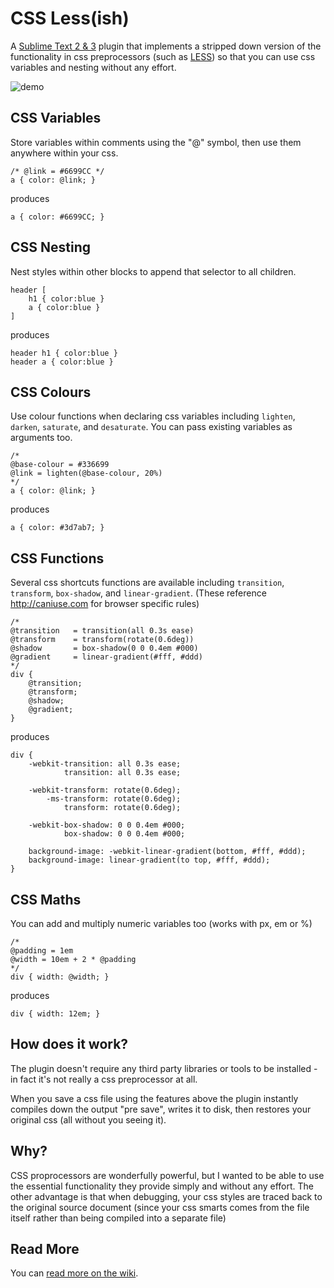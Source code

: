 # CSS Less(ish)

A [Sublime Text 2 & 3](http://www.sublimetext.com) plugin that implements a stripped down version of the functionality in css preprocessors (such as [LESS](http://lesscss.org)) so that you can use css variables and nesting without any effort.

![demo](http://imgur.com/03V7JGy.gif)


## CSS Variables

Store variables within comments using the "@" symbol, then use them anywhere within your css.

    /* @link = #6699CC */  
    a { color: @link; }

produces

    a { color: #6699CC; }


## CSS Nesting

Nest styles within other blocks to append that selector to all children.

    header [
        h1 { color:blue }
        a { color:blue }
    ]

produces

    header h1 { color:blue }
    header a { color:blue }


## CSS Colours

Use colour functions when declaring css variables including `lighten`, `darken`, `saturate`, and `desaturate`. You can pass existing variables as arguments too.

    /* 
    @base-colour = #336699
    @link = lighten(@base-colour, 20%) 
    */  
    a { color: @link; }

produces

    a { color: #3d7ab7; }


## CSS Functions

Several css shortcuts functions are available including `transition`, `transform`, `box-shadow`, and `linear-gradient`. (These reference http://caniuse.com for browser specific rules)

```
/* 
@transition   = transition(all 0.3s ease)
@transform    = transform(rotate(0.6deg))
@shadow       = box-shadow(0 0 0.4em #000)
@gradient     = linear-gradient(#fff, #ddd)
*/  
div { 
	@transition; 
	@transform;
	@shadow;
	@gradient;
}
```

produces

```
div { 
	-webkit-transition: all 0.3s ease;
	        transition: all 0.3s ease;

	-webkit-transform: rotate(0.6deg);
	    -ms-transform: rotate(0.6deg);
	        transform: rotate(0.6deg);

	-webkit-box-shadow: 0 0 0.4em #000;
	        box-shadow: 0 0 0.4em #000; 

	background-image: -webkit-linear-gradient(bottom, #fff, #ddd);
	background-image: linear-gradient(to top, #fff, #ddd);
}
```

## CSS Maths

You can add and multiply numeric variables too (works with px, em or %)

    /* 
    @padding = 1em
    @width = 10em + 2 * @padding
    */  
    div { width: @width; }

produces

    div { width: 12em; }


## How does it work?

The plugin doesn't require any third party libraries or tools to be installed - in fact it's not really a css preprocessor at all.

When you save a css file using the features above the plugin instantly compiles down the output "pre save", writes it to disk, then restores your original css (all without you seeing it).


## Why?

CSS proprocessors are wonderfully powerful, but I wanted to be able to use the essential functionality they provide simply and without any effort.  The other advantage is that when debugging, your css styles are traced back to the original source document (since your css smarts comes from the file itself rather than being compiled into a separate file)


## Read More

You can [read more on the wiki](https://github.com/kizza/CSS-Less-ish/wiki).
